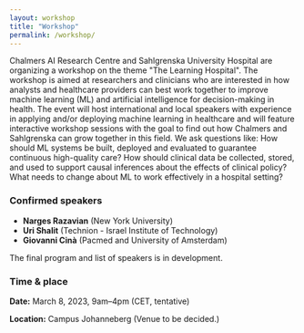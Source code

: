 ```yaml
---
layout: workshop
title: "Workshop"
permalink: /workshop/
---
```


Chalmers AI Research Centre and Sahlgrenska University Hospital are organizing a workshop on the theme "The Learning Hospital". The workshop is aimed at researchers and clinicians who are interested in how analysts and healthcare providers can best work together to improve machine learning (ML) and artificial intelligence for decision-making in health. The event will host international and local speakers with experience in applying and/or deploying machine learning in healthcare and will feature interactive workshop sessions with the goal to find out how Chalmers and Sahlgrenska can grow together in this field. We ask questions like: How should ML systems be built, deployed and evaluated to guarantee continuous high-quality care? How should clinical data be collected, stored, and used to support causal inferences about the effects of clinical policy? What needs to change about ML to work effectively in a hospital setting?

### Confirmed speakers
* **Narges Razavian** (New York University)
* **Uri Shalit** (Technion -  Israel Institute of Technology)
* **Giovanni Cinà** (Pacmed and University of Amsterdam)

The final program and list of speakers is in development.

### Time & place

**Date:** March 8, 2023, 9am–4pm (CET, tentative)

**Location:** Campus Johanneberg (Venue to be decided.)
